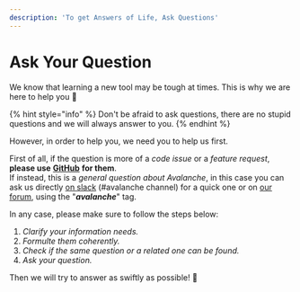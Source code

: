 ```yaml
---
description: 'To get Answers of Life, Ask Questions'
---
```


# Ask Your Question

We know that learning a new tool may be tough at times. This is why we are here to help you 🙏

{% hint style="info" %}
Don't be afraid to ask questions, there are no stupid questions and we will always answer to you.
{% endhint %}

However, in order to help you, we need you to help us first.   
  
First of all, if the question is more of a _code issue_ or a _feature request_, **please use** [**GitHub**](https://github.com/vlomonaco/avalanche) **for them**.  
If instead, this is a _general question about Avalanche_, in this case you can ask us directly [on slack](https://join.slack.com/t/continualai/shared_invite/enQtNjQxNDYwMzkxNzk0LTBhYjg2MjM0YTM2OWRkNDYzOGE0ZTIzNDQ0ZGMzNDE3ZGUxNTZmNmM1YzJiYzgwMTkyZDQxYTlkMTI3NzZkNjU) \(\#avalanche channel\) for a quick one or on [our forum](https://continualai.discourse.group), using the "_**avalanche**_" tag.  
  
In any case, please make sure to follow the steps below:

1. _Clarify your information needs._
2. _Formulte them coherently._
3. _Check if the same question or a related one can be found._
4. _Ask your question._

Then we will try to answer as swiftly as possible! 🤗




